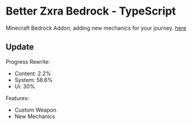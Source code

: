 # Better Zxra Bedrock - TypeScript

Minecraft Bedrock Addon, adding new mechanics for your journey. [here]("https://github.com/CrzxaExe/Better-Zxra-Bedrock")

## Update

Progress Rewrite:

- Content: 2.2%
- System: 58.6%
- Ui: 30%

Features:

- Custom Weapon
- New Mechanics

